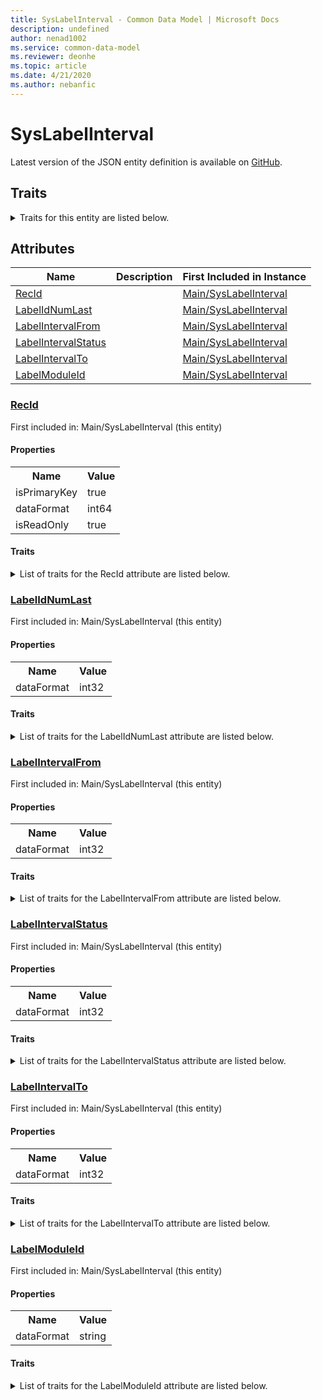 ```yaml
---
title: SysLabelInterval - Common Data Model | Microsoft Docs
description: undefined
author: nenad1002
ms.service: common-data-model
ms.reviewer: deonhe
ms.topic: article
ms.date: 4/21/2020
ms.author: nebanfic
---
```


# SysLabelInterval

  
 Latest version of the JSON entity definition is available on <a href="https://github.com/Microsoft/CDM/tree/master/schemaDocuments/core/operationsCommon/Tables/System/SystemAdministration/Main/SysLabelInterval.cdm.json" target="_blank">GitHub</a>.  

## Traits

<details>
<summary>Traits for this entity are listed below.  
</summary>

**is.identifiedBy**  
  names a specifc identity attribute to use with an entity  <table><tr><th>Parameter</th><th>Value</th><th>Data type</th><th>Explanation</th></tr><tr><td>attribute</td><td>[SysLabelInterval/(resolvedAttributes)/RecId](#RecId)</td><td>attribute</td><td></td></tr></table>

**is.CDM.entityVersion**  
  <table><tr><th>Parameter</th><th>Value</th><th>Data type</th><th>Explanation</th></tr><tr><td>versionNumber</td><td>"1.0.0"</td><td>string</td><td>semantic version number of the entity</td></tr></table>

**is.application.releaseVersion**  
  <table><tr><th>Parameter</th><th>Value</th><th>Data type</th><th>Explanation</th></tr><tr><td>releaseVersion</td><td>"10.0.13.0"</td><td>string</td><td>semantic version number of the application introducing this entity</td></tr></table>

</details>

## Attributes

|Name|Description|First Included in Instance|
|---|---|---|
|[RecId](#RecId)||<a href="SysLabelInterval.md" target="_blank">Main/SysLabelInterval</a>|
|[LabelIdNumLast](#LabelIdNumLast)||<a href="SysLabelInterval.md" target="_blank">Main/SysLabelInterval</a>|
|[LabelIntervalFrom](#LabelIntervalFrom)||<a href="SysLabelInterval.md" target="_blank">Main/SysLabelInterval</a>|
|[LabelIntervalStatus](#LabelIntervalStatus)||<a href="SysLabelInterval.md" target="_blank">Main/SysLabelInterval</a>|
|[LabelIntervalTo](#LabelIntervalTo)||<a href="SysLabelInterval.md" target="_blank">Main/SysLabelInterval</a>|
|[LabelModuleId](#LabelModuleId)||<a href="SysLabelInterval.md" target="_blank">Main/SysLabelInterval</a>|

### <a href=#RecId name="RecId">RecId</a>

First included in: Main/SysLabelInterval (this entity)  

#### Properties

<table><tr><th>Name</th><th>Value</th></tr><tr><td>isPrimaryKey</td><td>true</td></tr><tr><td>dataFormat</td><td>int64</td></tr><tr><td>isReadOnly</td><td>true</td></tr></table>

#### Traits

<details>
<summary>List of traits for the RecId attribute are listed below.</summary>

**is.dataFormat.integer**  
**is.dataFormat.big**  
**is.identifiedBy**  
names a specifc identity attribute to use with an entity  <table><tr><th>Parameter</th><th>Value</th><th>Data type</th><th>Explanation</th></tr><tr><td>attribute</td><td>[SysLabelInterval/(resolvedAttributes)/RecId](#RecId)</td><td>attribute</td><td></td></tr></table>

**is.readOnly**  
**is.dataFormat.integer**  
**is.dataFormat.big**  
</details>

### <a href=#LabelIdNumLast name="LabelIdNumLast">LabelIdNumLast</a>

First included in: Main/SysLabelInterval (this entity)  

#### Properties

<table><tr><th>Name</th><th>Value</th></tr><tr><td>dataFormat</td><td>int32</td></tr></table>

#### Traits

<details>
<summary>List of traits for the LabelIdNumLast attribute are listed below.</summary>

**is.dataFormat.integer**  
**is.dataFormat.integer**  
</details>

### <a href=#LabelIntervalFrom name="LabelIntervalFrom">LabelIntervalFrom</a>

First included in: Main/SysLabelInterval (this entity)  

#### Properties

<table><tr><th>Name</th><th>Value</th></tr><tr><td>dataFormat</td><td>int32</td></tr></table>

#### Traits

<details>
<summary>List of traits for the LabelIntervalFrom attribute are listed below.</summary>

**is.dataFormat.integer**  
**is.dataFormat.integer**  
</details>

### <a href=#LabelIntervalStatus name="LabelIntervalStatus">LabelIntervalStatus</a>

First included in: Main/SysLabelInterval (this entity)  

#### Properties

<table><tr><th>Name</th><th>Value</th></tr><tr><td>dataFormat</td><td>int32</td></tr></table>

#### Traits

<details>
<summary>List of traits for the LabelIntervalStatus attribute are listed below.</summary>

**is.dataFormat.integer**  
**is.dataFormat.integer**  
</details>

### <a href=#LabelIntervalTo name="LabelIntervalTo">LabelIntervalTo</a>

First included in: Main/SysLabelInterval (this entity)  

#### Properties

<table><tr><th>Name</th><th>Value</th></tr><tr><td>dataFormat</td><td>int32</td></tr></table>

#### Traits

<details>
<summary>List of traits for the LabelIntervalTo attribute are listed below.</summary>

**is.dataFormat.integer**  
**is.dataFormat.integer**  
</details>

### <a href=#LabelModuleId name="LabelModuleId">LabelModuleId</a>

First included in: Main/SysLabelInterval (this entity)  

#### Properties

<table><tr><th>Name</th><th>Value</th></tr><tr><td>dataFormat</td><td>string</td></tr></table>

#### Traits

<details>
<summary>List of traits for the LabelModuleId attribute are listed below.</summary>

**is.dataFormat.character**  
**is.dataFormat.big**  
**is.dataFormat.array**  
**is.dataFormat.character**  
**is.dataFormat.array**  
</details>
